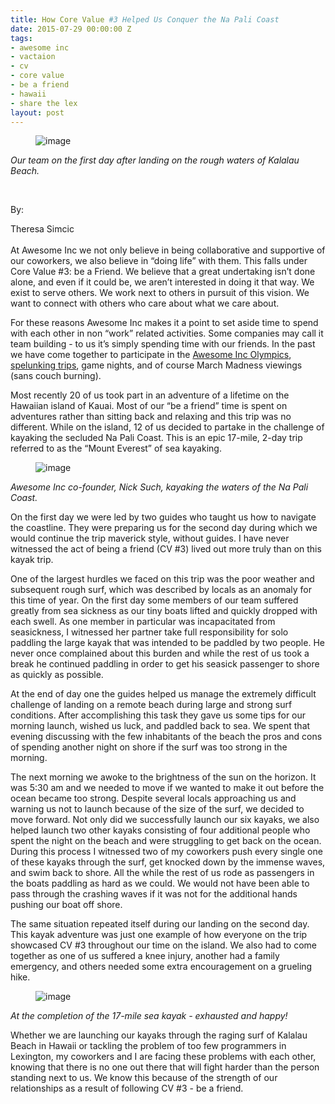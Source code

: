 ```yaml
---
title: How Core Value #3 Helped Us Conquer the Na Pali Coast
date: 2015-07-29 00:00:00 Z
tags:
- awesome inc
- vactaion
- cv
- core value
- be a friend
- hawaii
- share the lex
layout: post
---
```

 
<figure data-orig-width="619" data-orig-height="467" class="tmblr-full"><img src="https://66.media.tumblr.com/a47946af1b63647ee0dc9e43637366d8/tumblr_inline_ns9k3rMFie1spm8pc_540.png" alt="image" data-orig-width="619" data-orig-height="467"/></figure><p><i>

Our team on the first day after landing on the rough waters of Kalalau Beach.

</i><br/></p><p>By: 

Theresa Simcic<br/><br/> At Awesome Inc we not only believe in being collaborative and supportive of our coworkers, we also believe in “doing life” with them. This falls under Core Value #3: be a Friend. We believe that a great undertaking isn’t done alone, and even if it could be, we aren’t interested in doing it that way. We exist to serve others. We work next to others in pursuit of this vision. We want to connect with others who care about what we care about.<br/></p><p>For these reasons Awesome Inc makes it a point to set aside time to spend with each other in non “work” related activities. Some companies may call it team building - to us it’s simply spending time with our friends. In the past we have come together to participate in the <a href="https://www.youtube.com/watch?v=kc4PLEBwJ8o&amp;feature=youtu.be" target="_blank">Awesome Inc Olympics</a>, <a href="https://www.google.com/url?q=https%3A%2F%2Fwww.flickr.com%2Fphotos%2Fawesomeinc%2Fsets%2F72157630437641088&amp;sa=D&amp;sntz=1&amp;usg=AFQjCNECBBEiGQk2p3YybLGUxEW7PnESiA" target="_blank">spelunking trips</a>, game nights, and of course March Madness viewings (sans couch burning).</p><p>Most recently 20 of us took part in an adventure of a lifetime on the Hawaiian island of Kauai. Most of our “be a friend” time is spent on adventures rather than sitting back and relaxing and this trip was no different. While on the island, 12 of us decided to partake in the challenge of kayaking the secluded Na Pali Coast. This is an epic 17-mile, 2-day trip referred to as the “Mount Everest” of sea kayaking.</p><figure data-orig-width="592" data-orig-height="437" class="tmblr-full"><img src="https://66.media.tumblr.com/84c78628d4ac3e8076bdc706efeab8b3/tumblr_inline_ns9k6xM5I81spm8pc_540.png" alt="image" data-orig-width="592" data-orig-height="437"/></figure><p><i>Awesome Inc co-founder, Nick Such, kayaking the waters of the Na Pali Coast.</i></p><p>On the first day we were led by two guides who taught us how to navigate the coastline. They were preparing us for the second day during which we would continue the trip maverick style, without guides. I have never witnessed the act of being a friend (CV #3) lived out more truly than on this kayak trip. </p><p>One of the largest hurdles we faced on this trip was the poor weather and subsequent rough surf, which was described by locals as an anomaly for this time of year. On the first day some members of our team suffered greatly from sea sickness as our tiny boats lifted and quickly dropped with each swell. As one member in particular was incapacitated from seasickness, I witnessed her partner take full responsibility for solo paddling the large kayak that was intended to be paddled by two people. He never once complained about this burden and while the rest of us took a break he continued paddling in order to get his seasick passenger to shore as quickly as possible. </p><p>At the end of day one the guides helped us manage the extremely difficult challenge of landing on a remote beach during large and strong surf conditions. After accomplishing this task they gave us some tips for our morning launch, wished us luck, and paddled back to sea. We spent that evening discussing with the few inhabitants of the beach the pros and cons of spending another night on shore if the surf was too strong in the morning. </p><p>The next morning we awoke to the brightness of the sun on the horizon. It was 5:30 am and we needed to move if we wanted to make it out before the ocean became too strong. Despite several locals approaching us and warning us not to launch because of the size of the surf, we decided to move forward. Not only did we successfully launch our six kayaks, we also helped launch two other kayaks consisting of four additional people who spent the night on the beach and were struggling to get back on the ocean. During this process I witnessed two of my coworkers push every single one of these kayaks through the surf, get knocked down by the immense waves, and swim back to shore. All the while the rest of us rode as passengers in the boats paddling as hard as we could. We would not have been able to pass through the crashing waves if it was not for the additional hands pushing our boat off shore.<br/></p><p>The same situation repeated itself during our landing on the second day. This kayak adventure was just one example of how everyone on the trip showcased CV #3 throughout our time on the island. We also had to come together as one of us suffered a knee injury, another had a family emergency, and others needed some extra encouragement on a grueling hike. </p><figure data-orig-width="618" data-orig-height="552" class="tmblr-full"><img src="https://66.media.tumblr.com/e2063de2a3d6278545d7768cbb908b56/tumblr_inline_ns9k5njYD41spm8pc_540.png" alt="image" data-orig-width="618" data-orig-height="552"/></figure><p><i>At the completion of the 17-mile sea kayak - exhausted and happy!</i></p><p>Whether we are launching our kayaks through the raging surf of Kalalau Beach in Hawaii or tackling the problem of too few programmers in Lexington, my coworkers and I are facing these problems with each other, knowing that there is no one out there that will fight harder than the person standing next to us. We know this because of the strength of our relationships as a result of following CV #3 - be a friend.  </p>
